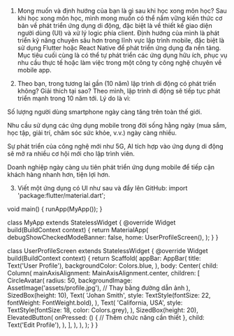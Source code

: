 1. Mong muốn và định hướng của bạn là gì sau khi học xong môn học?
Sau khi học xong môn học, mình mong muốn có thể nắm vững kiến thức cơ bản về phát triển ứng dụng di động, đặc biệt là về thiết kế giao diện người dùng (UI) và xử lý logic phía client. Định hướng của mình là phát triển kỹ năng chuyên sâu hơn trong lĩnh vực lập trình mobile, đặc biệt là sử dụng Flutter hoặc React Native để phát triển ứng dụng đa nền tảng. Mục tiêu cuối cùng là có thể tự phát triển các ứng dụng hữu ích, phục vụ nhu cầu thực tế hoặc làm việc trong một công ty công nghệ chuyên về mobile app.

2. Theo bạn, trong tương lai gần (10 năm) lập trình di động có phát triển không? Giải thích tại sao?
Theo mình, lập trình di động sẽ tiếp tục phát triển mạnh trong 10 năm tới. Lý do là vì:

Số lượng người dùng smartphone ngày càng tăng trên toàn thế giới.

Nhu cầu sử dụng các ứng dụng mobile trong đời sống hằng ngày (mua sắm, học tập, giải trí, chăm sóc sức khỏe, v.v.) ngày càng nhiều.

Sự phát triển của công nghệ mới như 5G, AI tích hợp vào ứng dụng di động sẽ mở ra nhiều cơ hội mới cho lập trình viên.

Doanh nghiệp ngày càng ưu tiên phát triển ứng dụng mobile để tiếp cận khách hàng nhanh hơn, tiện lợi hơn.

3. Viết một ứng dụng có UI như sau và đẩy lên GitHub:
import 'package:flutter/material.dart';

void main() {
  runApp(MyApp());
}

class MyApp extends StatelessWidget {
  @override
  Widget build(BuildContext context) {
    return MaterialApp(
      debugShowCheckedModeBanner: false,
      home: UserProfileScreen(),
    );
  }
}

class UserProfileScreen extends StatelessWidget {
  @override
  Widget build(BuildContext context) {
    return Scaffold(
      appBar: AppBar(
        title: Text('User Profile'),
        backgroundColor: Colors.blue,
      ),
      body: Center(
        child: Column(
          mainAxisAlignment: MainAxisAlignment.center,
          children: [
            CircleAvatar(
              radius: 50,
              backgroundImage: AssetImage('assets/profile.jpg'), // Thay bằng đường dẫn ảnh
            ),
            SizedBox(height: 10),
            Text(
              'Johan Smith',
              style: TextStyle(fontSize: 22, fontWeight: FontWeight.bold),
            ),
            Text(
              'California, USA',
              style: TextStyle(fontSize: 18, color: Colors.grey),
            ),
            SizedBox(height: 20),
            ElevatedButton(
              onPressed: () {
                // Thêm chức năng cần thiết
              },
              child: Text('Edit Profile'),
            ),
          ],
        ),
      ),
    );
  }
}


